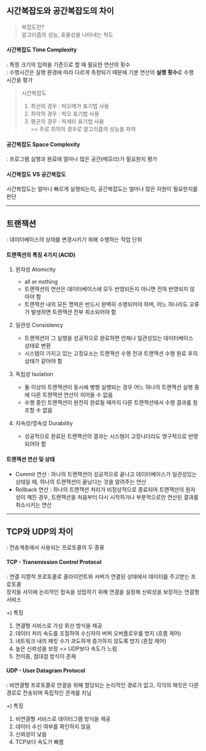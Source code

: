 ## 시간복잡도와 공간복잡도의 차이

> 복잡도란?  
> 알고리즘의 성능, 효율성을 나타내는 척도

#### 시간복잡도 Time Complexity

: 특정 크기의 입력을 기준으로 할 때 필요한 연산의 횟수  
: 수행시간은 실행 환경에 따라 다르게 측정되기 때문에 기본 연산의 **실행 횟수**로 수행 시간을 평가

> 시간복잡도
>
> 1. 최선의 경우 : 빅오메가 표기법 사용
> 2. 최악의 경우 : 빅오 표기법 사용
> 3. 평균의 경우 : 빅세타 표기법 사용  
>    => 주로 최악의 경우로 알고리즘의 성능을 파악

#### 공간복잡도 Space Complexity

: 프로그램 실행과 완료에 얼마나 많은 공간(메모리)가 필요한지 평가

#### 시간복잡도 VS 공간복잡도

시간복잡도는 얼마나 빠르게 실행되는지, 공간복잡도는 얼마나 많은 자원이 필요한지를 판단

---

## 트랜잭션

: 데이터베이스의 상태를 변경시키기 위해 수행하는 작업 단위

#### 트랜잭션의 특징 4가지 (ACID)

1.  원자성 Atomicity

    - all or nothing
    - 트랜잭션의 연산은 데이터베이스에 모두 반영되든지 아니면 전혀 반영되지 않아야 함
    - 트랜잭션 내의 모든 명력은 반드시 완벽히 수행되어야 하며, 어느 하나라도 오류가 발생하면 트랜잭션 전부 취소되어야 함

2.  일관성 Consistency

    - 트랜잭션이 그 실행을 성공적으로 완료하면 언제나 일관성있는 데이터베이스 상태로 변환
    - 시스템이 가지고 있는 고정요소는 트랜잭션 수행 전과 트랜잭션 수행 완료 후의 상태가 같아야 함

3.  독립성 Isolation

    - 둘 이상의 트랜잭션이 동시에 병행 실행되는 경우 어느 하나의 트랜잭션 실행 중에 다른 트랜잭션 연산이 끼어들 수 없음
    - 수행 중인 트랜잭션이 완전히 완료될 때까지 다른 트랜잭션에서 수행 결과를 참조할 수 없음

4.  지속성/영속성 Durability
    - 성공적으로 완료된 트랜잭션의 결과는 시스템이 고장나더라도 영구적으로 반영되어야 함

#### 트랜잭션 연산 및 상태

- Commit 연산 : 하나의 트랜잭션이 성공적으로 끝나고 데이터베이스가 일관성있는 상태일 때, 하나의 트랜잭션이 끝났다는 것을 알려주는 연산
- Rollback 연산 : 하나의 트랜잭션 처리가 비정상적으로 종료되어 트랜잭션의 원자성이 깨진 경우, 트랜잭션을 처음부터 다시 시작하거나 부분적으로만 연산된 결과를 취소시키는 연산

---

## TCP와 UDP의 차이

: 전송계층에서 사용되는 프로토콜의 두 종류

#### TCP - Transmission Control Protocol

: 연결 지향적 프로토콜로 클라이언트와 서버가 연결된 상태에서 데이터를 주고받는 프로토콜  
장치들 사이에 논리적인 접속을 성립하기 위해 연결을 설정해 신뢰성을 보장하는 연결형 서비스

+) 특징

1. 연결형 서비스로 가상 회선 방식을 제공
2. 데이터 처리 속도를 조절하여 수신자의 버퍼 오버플로우를 방지 (흐름 제어)
3. 네트워크 내의 패킷 수가 과도하게 증가하지 않도록 방지 (혼잡 제어)
4. 높은 신뢰성을 보장 => UDP보다 속도가 느림
5. 전이중, 점대점 방식이 존재

#### UDP - User Datagram Protocol

: 비연결형 프로토콜로 연결을 위해 할당되는 논리적인 경로가 없고, 각각의 패킷은 다른 경로로 전송되며 독립적인 관게를 지님

+) 특징

1. 비연결형 서비스로 데이터그램 방식을 제공
2. 데이터 수신 여부를 확인하지 않음
3. 신뢰성이 낮음
4. TCP보다 속도가 빠름
